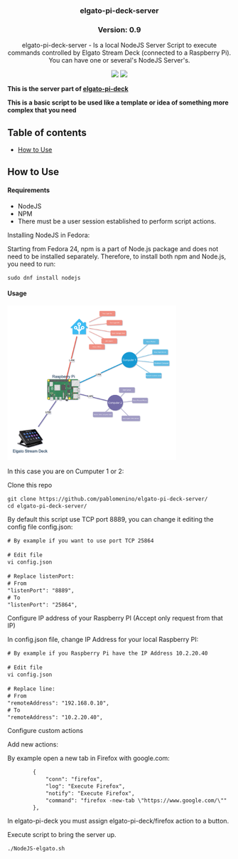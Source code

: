 <h3 align="center">elgato-pi-deck-server</h3>
<h3 align="center">Version: 0.9</h3>
<p align="center">elgato-pi-deck-server - Is a local NodeJS Server Script to execute commands controlled by Elgato Stream Deck (connected to a Raspberry Pi). You can have one or several's NodeJS Server's.</p>

<p align="center">
<a href="https://github.com/pablomenino/elgato-pi-deck-server/releases"><img src="https://img.shields.io/github/release/pablomenino/elgato-pi-deck-server.svg"></a>
<a href="./LICENSE"><img src="https://img.shields.io/github/license/pablomenino/elgato-pi-deck-server.svg"></a>
</p>

**This is the server part of [elgato-pi-deck](https://github.com/pablomenino/elgato-pi-deck/)**

**This is a basic script to be used like a template or idea of something more complex that you need**

## Table of contents

* [How to Use](#how-to-use)

## <a name="how-to-use">How to Use

#### Requirements

* NodeJS
* NPM
* There must be a user session established to perform script actions.

Installing NodeJS in Fedora:

Starting from Fedora 24, npm is a part of Node.js package and does not need to be installed separately. Therefore, to install both npm and Node.js, you need to run:

```
sudo dnf install nodejs
```

#### Usage

<a href="https://raw.githubusercontent.com/pablomenino/elgato-pi-deck-server/master/Assets/diagam.png"><img src="https://raw.githubusercontent.com/pablomenino/elgato-pi-deck-server/master/Assets/diagam.png" width="380"></a>

In this case you are on Cumputer 1 or 2:

Clone this repo

```
git clone https://github.com/pablomenino/elgato-pi-deck-server/
cd elgato-pi-deck-server/
```

By default this script use TCP port 8889, you can change it editing the config file config.json:

```
# By example if you want to use port TCP 25864

# Edit file
vi config.json

# Replace listenPort:
# From
"listenPort": "8889",
# To
"listenPort": "25864",
```

Configure IP address of your Raspberry PI (Accept only request from that IP)

In config.json file, change IP Address for your local Raspberry PI:

```
# By example if you Raspberry Pi have the IP Address 10.2.20.40

# Edit file
vi config.json

# Replace line:
# From
"remoteAddress": "192.168.0.10",
# To
"remoteAddress": "10.2.20.40",
```

Configure custom actions

Add new actions:

By example open a new tab in Firefox with google.com:

```
        {
            "conn": "firefox",
            "log": "Execute Firefox",
            "notify": "Execute Firefox",
            "command": "firefox -new-tab \"https://www.google.com/\""
        },
```

In elgato-pi-deck you must assign elgato-pi-deck/firefox action to a button.

Execute script to bring the server up.

```
./NodeJS-elgato.sh
```
